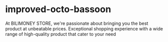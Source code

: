 # improved-octo-bassoon
At BILIMONEY STORE, we're passionate about bringing you the best product at unbeatable prices. Exceptional shopping experience with a wide range of high-quality product that cater to your need
